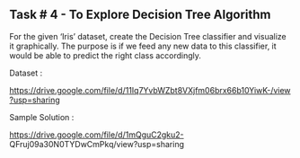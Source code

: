 ## Task # 4 - To Explore Decision Tree Algorithm
  
For the given ‘Iris’ dataset, create the Decision Tree classifier and
visualize it graphically. The purpose is if we feed any new data to this
classifier, it would be able to predict the right class accordingly.
  
Dataset :
  
https://drive.google.com/file/d/11Iq7YvbWZbt8VXjfm06brx66b10YiwK-/view?usp=sharing
  
Sample Solution :
  
https://drive.google.com/file/d/1mQguC2gku2-
QFruj09a30N0TYDwCmPkq/view?usp=sharing
